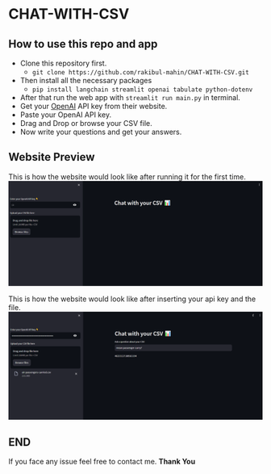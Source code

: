 # CHAT-WITH-CSV

## How to use this repo and app

- Clone this repository first.
  - `git clone https://github.com/rakibul-mahin/CHAT-WITH-CSV.git`
- Then install all the necessary packages
  - `pip install langchain streamlit openai tabulate python-dotenv`
- After that run the web app with `streamlit run main.py` in terminal.
- Get your [OpenAI](<[https://](https://openai.com/)>) API key from their website.
- Paste your OpenAI API key.
- Drag and Drop or browse your CSV file.
- Now write your questions and get your answers.

## Website Preview

This is how the website would look like after running it for the first time.
![First Look](./SCRSHOT/ui.PNG)

This is how the website would look like after inserting your api key and the file.
![After Information](./SCRSHOT/example.PNG)

## END

If you face any issue feel free to contact me.
**Thank You**
